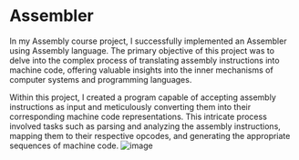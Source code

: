 # Assembler
In my Assembly course project, I successfully implemented an Assembler using Assembly language. The primary objective of this project was to delve into the complex process of translating assembly instructions into machine code, offering valuable insights into the inner mechanisms of computer systems and programming languages.

Within this project, I created a program capable of accepting assembly instructions as input and meticulously converting them into their corresponding machine code representations. This intricate process involved tasks such as parsing and analyzing the assembly instructions, mapping them to their respective opcodes, and generating the appropriate sequences of machine code.
![image](https://github.com/KavehSn79/Assembler/assets/66156788/9a01d611-334d-40bc-a7f1-c9b39c4b7dbe)
